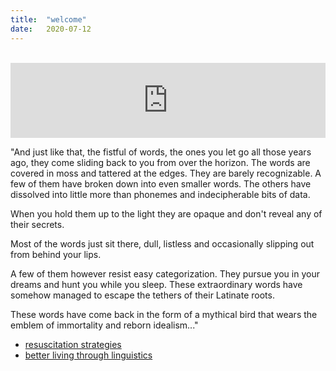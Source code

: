 ```yaml
---
title:  "welcome"
date:   2020-07-12
---
```


<br/>

<iframe style="border: 0; width: 100%; height: 120px;" src="https://bandcamp.com/EmbeddedPlayer/album=232349862/size=large/bgcol=ffffff/linkcol=0687f5/tracklist=false/artwork=small/track=3795979730/transparent=true/" seamless=""><a href="http://softbits.bandcamp.com/album/rapid-history">rapid history by softbits</a></iframe>

"And just like that, the fistful of words, the ones you let go all those years ago, they come sliding back to you from over the horizon. The words are covered in moss and tattered at the edges. They are barely recognizable. A few of them have broken down into even smaller words. The others have dissolved into little more than phonemes and indecipherable bits of data.

When you hold them up to the light they are opaque and don't reveal any of their secrets.

Most of the words just sit there, dull, listless and occasionally slipping out from behind your lips.

A few of them however resist easy categorization. They pursue you in your dreams and hunt you while you sleep. These extraordinary words have somehow managed to escape the tethers of their Latinate roots.

These words have come back in the form of a mythical bird that wears the emblem of immortality and reborn idealism..."

- [resuscitation strategies](http://www.trickhouse.org/vol8/guestcurator/sheryllfoltz/sheryllfoltz01.html)
- [better living through linguistics](http://ghosttownlitmag.com/craigfoltz)

